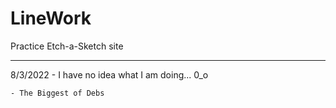 # LineWork
Practice Etch-a-Sketch site

-----------------------------------

8/3/2022 - I have no idea what I am doing... 0_o

    - The Biggest of Debs
